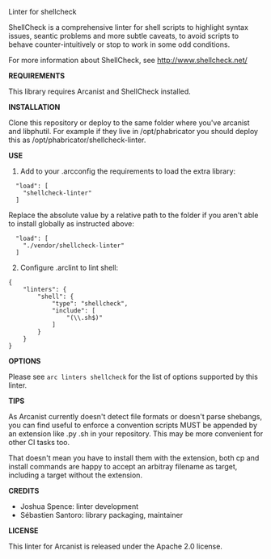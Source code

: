 Linter for shellcheck

ShellCheck is a comprehensive linter for shell scripts to highlight
syntax issues, seantic problems and more subtle caveats, to avoid
scripts to behave counter-intuitively or stop to work in some odd
conditions.

For more information about ShellCheck, see http://www.shellcheck.net/

**REQUIREMENTS**

This library requires Arcanist and ShellCheck installed.

**INSTALLATION**

Clone this repository or deploy to the same folder where you've
arcanist and libphutil. For example if they live in /opt/phabricator
you should deploy this as /opt/phabricator/shellcheck-linter.

**USE**

1. Add to your .arcconfig the requirements to load the extra library:

```lang=json
  "load": [
    "shellcheck-linter"
  ]
```

Replace the absolute value by a relative path to the folder
if you aren't able to install globally as instructed above:

```lang=json
  "load": [
    "./vendor/shellcheck-linter"
  ]
```

2. Configure .arclint to lint shell:

```
{
    "linters": {
        "shell": {
            "type": "shellcheck",
            "include": [
                "(\\.sh$)"
            ]
        }
    }
}
```

**OPTIONS**

Please see `arc linters shellcheck` for the list of options supported by this
linter.

**TIPS**

As Arcanist currently doesn't detect file formats or doesn't parse
shebangs, you can find useful to enforce a convention scripts MUST
be appended by an extension like .py .sh in your repository.
This may be more convenient for other CI tasks too.

That doesn't mean you have to install them with the extension, both
cp and install commands are happy to accept an arbitray filename as
target, including a target without the extension.

**CREDITS**

  - Joshua Spence: linter development
  - Sébastien Santoro: library packaging, maintainer

**LICENSE**

This linter for Arcanist is released under the Apache 2.0 license.
